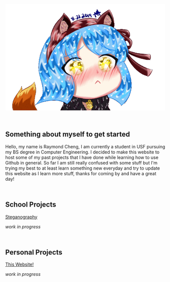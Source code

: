 ![sad_ari](https://raw.githubusercontent.com/raymondc1/raymondc1-github-page/master/images/sad_ari_gif_00.gif)

<br>

## Something about myself to get started

Hello, my name is Raymond Cheng, I am currently a student in USF pursuing my BS degree in Computer Engineering. I decided to make this website to host some of my past projects that I have done while learning how to use Github in general. So far I am still really confused with some stuff but I'm trying my best to at least learn something new everyday and try to update this website as I learn more stuff, thanks for coming by and have a great day!

<br>

## School Projects

[Steganography](https://raymondc1.github.io/Steganography/)

_work in progress_

<br>

## Personal Projects

[This Website!](https://raymondc1.github.io/raymondc1-github-page/)

_work in progress_

<br>

